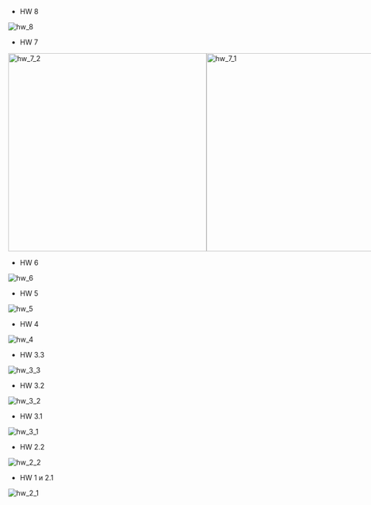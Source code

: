   - HW 8

![hw_8](https://github.com/DaniilSob2004/FirstProject_Angular/assets/106149184/bba44b93-e4f0-405e-a374-77175ec1049f)

  - HW 7

<div style="display: flex;">
    <img src="https://github.com/DaniilSob2004/FirstProject_Angular/assets/106149184/282904d5-88b3-4d03-9483-790a68d99a28" alt="hw_7_2" width="400" />
    <img src="https://github.com/DaniilSob2004/FirstProject_Angular/assets/106149184/280c25e9-c6ae-4e7d-8acd-1c4b9b6d6db7" alt="hw_7_1" width="400" />
</div>

  - HW 6

![hw_6](https://github.com/DaniilSob2004/FirstProject_Angular/assets/106149184/b9ff6578-710e-4d17-bf97-883c0332e411)

  - HW 5

![hw_5](https://github.com/DaniilSob2004/FirstProject_Angular/assets/106149184/a334b9c0-1863-4d2b-88d1-d73672ce4464)

  - HW 4

![hw_4](https://github.com/DaniilSob2004/FirstProject_Angular/assets/106149184/41085311-96d6-4975-ad85-e6aa8feb5187)

  - HW 3.3

![hw_3_3](https://github.com/DaniilSob2004/FirstProject_Angular/assets/106149184/af37b790-7701-4cc1-acc6-12263800aa12)

  - HW 3.2

![hw_3_2](https://github.com/DaniilSob2004/FirstProject_Angular/assets/106149184/861ba6c6-fc8c-4a4f-a345-30820e2446d8)

  - HW 3.1

![hw_3_1](https://github.com/DaniilSob2004/FirstProject_Angular/assets/106149184/0ec167dc-ddae-4ab1-90a9-2f29854058d2)

  - HW 2.2

![hw_2_2](https://github.com/DaniilSob2004/FirstProject_Angular/assets/106149184/e157da9a-0578-4d0c-b455-107c31b6c969)

  - HW 1 и 2.1

![hw_2_1](https://github.com/DaniilSob2004/FirstProject_Angular/assets/106149184/2ea67824-1f2e-4ada-ab1a-d476af8aea8e)
